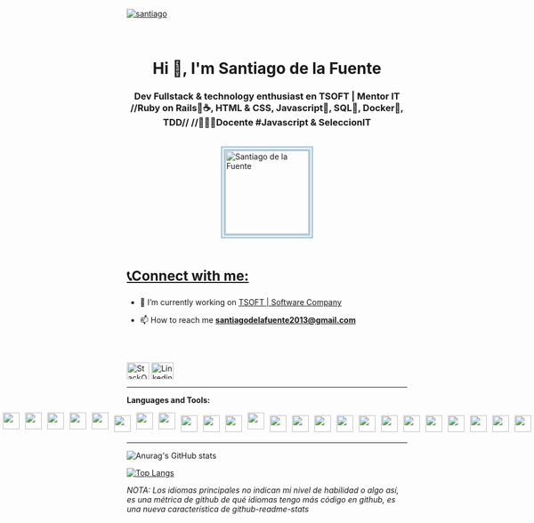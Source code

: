 <p align="left"> <a href="https://www.linkedin.com/in/sdelafuente2013/" target="blank">

<img src="https://img.shields.io/badge/SANTIAGO%20DE%20LA%20FUENTE-%3C%20D%20E%20V%20E%20L%20O%20P%20E%20R%3E-brightgreen" alt="santiago" /></a> 
<br>
<br>
<br>
</p> 

<h1 align="center">Hi 👋, I'm Santiago de la Fuente</h1>
<h3 align="center">Dev Fullstack & technology enthusiast en TSOFT | Mentor IT //Ruby on Rails🍃☕️, HTML & CSS, Javascript💫, SQL🍃, Docker🐳, TDD//  //👨🏻‍🏫Docente #Javascript & SeleccionIT </h3>

<br>
<div id="img" style="display: flex; justify-content: center">
<img id="borderDemo" src="https://i.ibb.co/mJns8vg/Perfil-2mb.png" alt="Santiago de la Fuente" border="0" height="150" width="150" style="border: 8px double rgba(28,110,164,0.34);"/>
</div>
<!-- <style> 
#borderDemo {
  border: 8px double rgba(28,110,164,0.34);
  /* border-radius: 300px 300px 300px 300px; */
}
#img{
  display: flex;
  justify-content: center
}
</style> -->
<br>



<a href="https://linkedin.com/in/maurisandev"><h3>📞Connect with me:</h3></a>
--
- 🔭 I’m currently working on [TSOFT | Software Company](https://www.tsoftglobal.com/)

- 📫 How to reach me **santiagodelafuente2013@gmail.com**
<br>
<br>


<p align="left">
<a color="blue" href="https://stackoverflow.com/users/17998378/sdelafuente" target="blank"><img align="center" src="https://cdn.jsdelivr.net/npm/simple-icons@3.0.1/icons/stackoverflow.svg" alt="StackOverFlow" height="30" width="40" /></a>
<a href="https://www.linkedin.com/in/sdelafuente2013/" target="blank"><img align="center" src="https://cdn.jsdelivr.net/npm/simple-icons@3.0.1/icons/linkedin.svg" alt="Linkedin" height="30" width="40" /></a>

---

**Languages and Tools:**  
<div style="display: flex; flex-direction: row; justify-content: center;">
  <img src="https://cdn.svgporn.com/logos/java.svg" width="30px" height="30px" hspace="5"/>
  <img src="https://cdn.svgporn.com/logos/ruby.svg" width="30px" height="30px" hspace="5"/>
  <img src="https://cdn.svgporn.com/logos/debian.svg" width="30px" height="30px" hspace="5"/>
  <img src="https://cdn.svgporn.com/logos/jira.svg" width="30px" height="30px" hspace="5"/>  
  <img src="https://cdn.svgporn.com/logos/postman.svg" width="30px" height="30px" hspace="5"/>  
  <img src="https://cdn.svgporn.com/logos/mysql.svg" width="30px" height="30px" hspace="5" vspace="5"/>
  <img src="https://cdn.svgporn.com/logos/html-5.svg" width="30px" height="30px" hspace="5"/>
  <img src="https://cdn.svgporn.com/logos/css-3.svg" width="30px" height="30px" hspace="5"/>
  <img src="https://cdn.svgporn.com/logos/javascript.svg" width="30px" height="30px" hspace="5" vspace="5"/>
  <img src="https://cdn.svgporn.com/logos/typescript-icon.svg" width="30px" height="30px" hspace="5" vspace="5"/>
  <img src="https://cdn.svgporn.com/logos/react.svg" width="30px" height="30px" hspace="5" vspace="5"/>
  <img src="https://cdn.svgporn.com/logos/sass.svg" width="30px" height="30px" hspace="5"/>
  <img src="https://cdn.svgporn.com/logos/nodejs-icon.svg" width="30px" height="30px" hspace="5" vspace="5"/>
  <img src="https://cdn.svgporn.com/logos/git-icon.svg" width="30px" height="30px" hspace="5" vspace="5"/>
  <img src="https://cdn.svgporn.com/logos/github-octocat.svg" width="30px" height="30px" hspace="5" vspace="5"/>
  <img src="https://cdn.svgporn.com/logos/gitlab.svg" width="30px" height="30px" hspace="5" vspace="5"/>  
  <img src="https://cdn.svgporn.com/logos/docker-icon.svg" width="30px" height="30px" hspace="5" vspace="5"/>  
  <img src="https://cdn.svgporn.com/logos/visual-studio-code.svg" width="30px" height="30px" hspace="5" vspace="5"/>
  <img src="https://cdn.svgporn.com/logos/intellij-idea.svg" width="30px" height="30px" hspace="5" vspace="5"/>
  <img src="https://cdn.svgporn.com/logos/eclipse-icon.svg" width="30px" height="30px" hspace="5" vspace="5"/>
  <img src="https://cdn.svgporn.com/logos/sublimetext-icon.svg" width="30px" height="30px" hspace="5" vspace="5"/>
  <img src="https://cdn.svgporn.com/logos/python.svg" width="30px" height="30px" hspace="5" vspace="5"/>
  <img src="https://cdn.svgporn.com/logos/slack-icon.svg" width="30px" height="30px" hspace="5" vspace="5"/>
  <img src="https://cdn.svgporn.com/logos/stackoverflow-icon.svg" width="30px" height="30px" hspace="5" vspace="5"/>  
</div>

---
![Anurag's GitHub stats](https://github-readme-stats.vercel.app/api?username=sdelafuente2013&show_icons=true&theme=tokyonight)

[![Top Langs](https://github-readme-stats.vercel.app/api/top-langs/?username=sdelafuente2013&langs_count=10&hide=RichTextFormat,html&layout=compact)](https://github.com/anuraghazra/github-readme-stats)

*NOTA: Los idiomas principales no indican mi nivel de habilidad o algo así, es una métrica de github de qué idiomas tengo más código en github, es una nueva característica de github-readme-stats*



<!--
**sdelafuente2013/sdelafuente2013** is a ✨ _special_ ✨ repository because its `README.md` (this file) appears on your GitHub profile.

Here are some ideas to get you started:

- 🔭 I’m currently working on ...
- 🌱 I’m currently learning ...
- 👯 I’m looking to collaborate on ...
- 🤔 I’m looking for help with ...
- 💬 Ask me about ...
- 📫 How to reach me: ...
- 😄 Pronouns: ...
- ⚡ Fun fact: ...
-->

